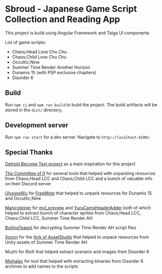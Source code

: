 # Sbroud - Japanese Game Script Collection and Reading App

This project is build using Angular Framework and Taiga UI components

List of game scripts:
- Chaos;Head Love Chu Chu
- Chaos;Child Love Chu Chu
- Occultic;Nine
- Summer Time Render Another Horizon
- Dunamis 15 (with PSP exclusive chapters)
- Disorder 6

## Build

Run `npm ci` and `npm run build` to build the project. The build artifacts will be stored in the `dist/` directory.


## Development server

Run `npm run start` for a dev server. Navigate to `http://localhost:4200/`. 



## Special Thanks

[Detroid Become Text project](https://github.com/detroitbecometext/detroitbecometext.github.io) as a main inspiration for this project

[The Committee of 0](https://github.com/CommitteeOfZero) for several tools that helped with unpacking resources from Chaos;Head LCC and Chaos;Child LCC and a bunch of valuable info on their Discord server

[UlyssesWu](https://github.com/UlyssesWu) for [FreeMote](https://github.com/UlyssesWuFreeMote) that helped to unpack resources for Dunamis 15 and Occultic;Nine

[Manicsteiner](https://github.com/Manicsteiner) for [mvl_preview](https://github.comManicsteiner/mvl_preview) and [YuruCampHeaderAdder](https://github.com/ManicsteinerYuruCampHeaderAdder) both of which helped to extract bunch of character sprites from Chaos;Head LCC, Chaos;Child LCC, Summer Time Render AH</p>
[BoilingTeapot](https://github.com/BoilingTeapot) for decrypting Summer Time Render AH script files

[Xzonn](https://github.com/Xzonn) for the [fork of AssetStudio](https://github.com/XzonnAssetStudio) that helped to unpack resources from Unity assets of Summer Time Render AH

Muzhi for RioX that helped extract scenario and images from Disorder 6

[MishaIac](https://github.com/MishaIac) for tool that helped with extracting binaries from Disorder 6 archives to add names to the scripts
